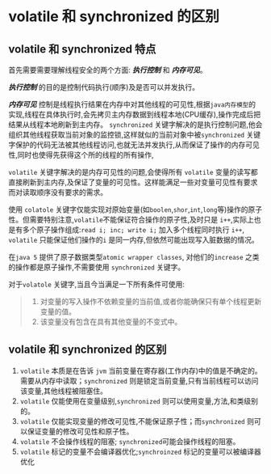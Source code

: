 # volatile 和 synchronized 的区别
## volatile 和 synchronized 特点
首先需要需要理解线程安全的两个方面: ***执行控制*** 和 ***内存可见***。  

***执行控制*** 的目的是控制代码执行(顺序)及是否可以并发执行。  

***内存可见*** 控制是线程执行结果在内存中对其他线程的可见性,根据`java内存模型`的实现,线程在具体执行时,会先拷贝主内存数据到线程本地(CPU缓存),操作完成后把结果从线程本地刷新到主内存。
`synchronized` 关键字解决的是执行控制问题,他会组织其他线程获取当前对象的监控锁,这样就似的当前对象中被`synchronized` 关键字保护的代码无法被其他线程访问,也就无法并发执行,从而保证了操作的内存可见性,同时也使得先获得这个所的线程的所有操作,

`volatile` 关键字解决的是内存可见性的问题,会使得所有 `volatile` 变量的读写都直接刷新到主内存,及保证了变量的可见性。这样能满足一些对变量可见性有要求而对读取顺序没有要求的需求。

使用 `colatole` 关键字仅能实现对原始变量(如`boolen`,`shor`,`int`,`long`等)操作的原子性。但需要特别注意,`volatile`不能保证符合操作的原子性,及时只是 `i++`,实际上也是有多个原子操作组成:`read i; inc; write i;` 加入多个线程同时执行 `i++`, `volatile` 只能保证他们操作的`i` 是同一内存,但依然可能出现写入脏数据的情况。

在`java 5` 提供了原子数据类型`atomic wrapper classes`, 对他们的`increase` 之类的操作都是原子操作,不需要使用 `synchronized` 关键字。

对于`volatole` 关键字,当且今当满足一下所有条件可使用:
>1. 对变量的写入操作不依赖变量的当前值,或者你能确保只有单个线程更新变量的值。
>2. 该变量没有包含在具有其他变量的不变式中。

## volatile 和 synchronized 的区别
1. `volatile` 本质是在告诉 `jvm` 当前变量在寄存器(工作内存)中的值是不确定的。需要从内存中读取；`synchronized` 则是锁定当前变量,只有当前线程可以访问该变量,其他线程被阻塞住。
2. `volatile` 仅能使用在变量级别,`synchronized` 则可以使用变量,方法,和类级别的。
3. `volatile` 仅能实现变量的修改可见性,不能保证原子性；而`synchronized` 则可以保证变量的修改可见性和原子性。
4. `volatile` 不会操作线程的阻塞; `synchronized`可能会操作线程的阻塞。
5. `volatile` 标记的变量不会编译器优化;`synchroinzed` 标记的变量可以被编译器优化